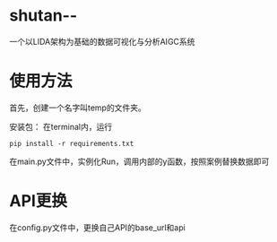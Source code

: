 # shutan--
一个以LIDA架构为基础的数据可视化与分析AIGC系统

# 使用方法
首先，创建一个名字叫temp的文件夹。

安装包：
在terminal内，运行
```
pip install -r requirements.txt
```

在main.py文件中，实例化Run，调用内部的y函数，按照案例替换数据即可

# API更换
在config.py文件中，更换自己API的base_url和api
